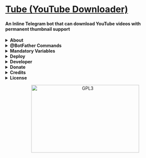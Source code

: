 <h1 align="left">
    <a href="https://github.com/m4mallu">Tube (YouTube Downloader)
</a>
</h1>

#### An Inline Telegram bot that can download YouTube videos with permanent thumbnail support

<details>
    <summary><b>About</b></summary>
    <p align="left"></p>
    <ul>
        <li><b><strike>Bot need to be in Inline Mode</strike></b></li>
        <li>Search keyword inline (In bot chat).</li>
        <li>Send a photo to bot to set custom thumbnail permanently.</li>
        <li>The thumbnail will be in all the downloads until clear it in options.</li>
        <li>View the custom thumbnail in option.</li>
        <li>If no thumbnail available, bot will set the default YouTube video thumbnail in downloading.</li>
        <li>Authorized users facility [The bot will be in public when this list kept empty]</li>
        <li>Sudo Users of this bot can broadcast messages to the bot users.</li>
        <li>Force users to subscribe a specific chat. [works as normal when list is empty]</li>
    </ul>
</details>
<details>
    <summary><b>@BotFather Commands</b></summary>
    <p align="left"></p>
    
    start - Check alive
    send - broadcast                   [ As reply to any message ]
    subs - Count active subscribers
</details>
<details>
    <summary><b>Mandatory Variables</b></summary>
    <p align="left"></p>
    
    API_HASH        Your API Hash from my.telegram.org
    API_ID          Your API ID from my.telegram.org
    BOT_TOKEN       Your Bot Token from BotFather
    AUTH_USERS      Create a list of User Ids to use this bot. (If kept empty, bot will be in public domain)
    SUDO_USERS      Create a list of Super User Ids to use this bot. (For Broadcasting )
    DB_URI          Mandatory when deployed in local
</details>
<details>
    <summary><b>Deploy</b></summary>
    <p align="left"></p>
    <br><b><u>This repository cannot be able deploy in heroku due to some reasons.</u></b><br>To deploy this bot in heroku..<br><br>
        1. Fork this Repository first.<br>
        2. Change the URL of 'repository' parameter in <a href="https://github.com/m4mallu/tube/blob/main/app.json#L7"> app.json</a> to your fork URL.<br>
        3. Change the <a href="https://github.com/m4mallu/tube/blob/main/README.md?plain=1#L50"> Deploy button URL</a> to your fork URL.<br>
        4. Finally, deploy it from your own fork.<br><br><br>
    <a href="https://heroku.com/deploy?template=[https://github.com/Your-Fork-URL](https://github.com/royalpandit17/tube)">
        <img height="30px" src="https://img.shields.io/badge/Deploy%20To%20Heroku-blueviolet?style=for-the-badge&logo=heroku">
    </a><br><br>
<p>
    <b>2. <u>Deploy to VPS</u></b><br>
    <ul>
        <li>Open a Linux Terminal and run the following commands.</li>
        <li><code>git clone https://github.com/m4mallu/tube</code></li>
        <li><code>cd inline-tube-mate</code></li>
        <li>Create a database URI with the <a href="https://telegra.ph/Clonebot-UI-Help-05-30"><b>TUTORIAL</b></a>.</li>
        <li>Create a <code>config.py</code> file with the mandatory variables and database URI.</li>
        <li>Run the following commands in the same terminal opened.</li>
        <li><code>virtualenv -p python3 venv</code></li>
        <li><code>. ./venv/bin/activate</code></li>
        <li><code>pip3 install -r requirements.txt</code></li>
        <li><code>python3 bot.py</code></li>
    </ul>
    </p>
</details>
<details>
  <summary><b>Developer</b></summary>
    <p align="left">
        <img alt="GPL3" src ="https://c.tenor.com/10Zdx_RXqgcAAAAC/programming-crazy.gif" width="260px" style="max-width:100%;"/><br>
            <a href="https://t.me/space4renjith"><img src="https://img.shields.io/badge/Renjith-Mangal-orange" height="24">
        </a>&nbsp;
            <a href="https://t.me/rmprojects"><img src="https://img.shields.io/badge/Updates-Channel-orange" height="24">
        </a>
</p>
</details>
<details>
    <summary><b>Donate</b></summary>
    <p align="left">
    <b>Buy me a coffee for the work !</b><br>
    <img src="https://telegra.ph/file/b926b7e8ea84826d81d8a.png" width="260px" style="max-width:100%;"/><br><br>
      <a href="https://www.paypal.me/space4renjith" target="_blank">
        <img src="https://img.shields.io/badge/Donate-Me%20-orange?style=for-the-badge&logo=paypal">
    </a>
</p>
</details>
<details>
  <summary><b>Credits</b></summary>
    <p align="left">
      <a href="https://github.com/pyrogram/pyrogram">
        <img src="https://img.shields.io/badge/Pyrogram-Framework%20-orange" height="32.8">
    </a>
    <a href="https://github.com/SpEcHiDe">
        <img src="https://img.shields.io/badge/-SpEcHiDe-orange" height="32.8">
    </a>
</p>
</details>
<details>
  <summary><b>License</b></summary>
    <p align="left">
    <a href="https://choosealicense.com/licenses/gpl-3.0/">
        <img src="https://img.shields.io/badge/GPL%20V3-License%20-orange">
    </a>
</p>
</details>
<p align="center">
    <a href="https://t.me/space4renjith">
        <img alt="GPL3" src ="https://telegra.ph/file/c4f778ccfc576a954dd20.gif" width="340" height="214"/>
    </a>
</p>
